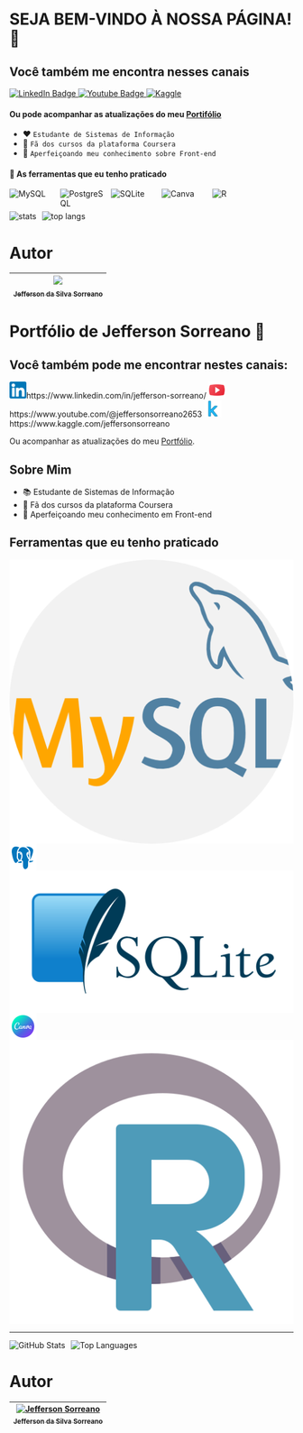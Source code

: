 <!--
**jeffspro/jeffspro** is a ✨ _special_ ✨ repository because its `README.md` (this file) appears on your GitHub profile.

Here are some ideas to get you started:

- 🔭 I’m currently working on ...
- 🌱 I’m currently learning ...
- 👯 I’m looking to collaborate on ...
- 🤔 I’m looking for help with ...
- 💬 Ask me about ...
- 📫 How to reach me: ...
- 😄 Pronouns: ...
- ⚡ Fun fact: ...
-->
# SEJA BEM-VINDO À NOSSA PÁGINA! 👋

## Você também me encontra nesses canais

<div id="badges" align = "left">
  <a href = "https://www.linkedin.com/in/jefferson-sorreano/" target="_blank"><img src="https://img.shields.io/badge/LinkedIn-blue?style=for-the-badge&logo=linkedin&logoColor=white" alt="LinkedIn Badge"/>
  </a>
  <a href = "https://www.youtube.com/@jeffersonsorreano2653"  target="_blank"><img src="https://img.shields.io/badge/YouTube-red?style=for-the-badge&logo=youtube&logoColor=white" alt="Youtube Badge"/>
  </a>
  <a href="https://www.kaggle.com/jeffersonsorreano"  target="_blank"><img src="https://img.shields.io/badge/Kaggle-035a7d?style=for-the-badge&logo=kaggle&logoColor=white" alt="Kaggle"/>
  </a>  
</div>

#### Ou pode acompanhar as atualizações do meu [Portifólio](portifólio)

- ❤ `Estudante de Sistemas de Informação`
- 💙 `Fã dos cursos da plataforma Coursera`
- 🌱 `Aperfeiçoando meu conhecimento sobre Front-end`

#### 🔨 As ferramentas que eu tenho praticado

<div style="display: flex; flex-wrap: wrap; align-items: center;">
  <img src="https://cdn.jsdelivr.net/gh/devicons/devicon/icons/mysql/mysql-original-wordmark.svg" title="MySQL" alt="MySQL" width="80px" height="40px" style="margin-right: 10px;">
  <img src="https://cdn.jsdelivr.net/gh/devicons/devicon/icons/postgresql/postgresql-original-wordmark.svg" title="PostgreSQL" alt="PostgreSQL" width="80px" height="40px" style="margin-right: 10px;">
  <img src="https://cdn.jsdelivr.net/gh/devicons/devicon/icons/sqlite/sqlite-original-wordmark.svg" title="SQLite" alt="SQLite" width="80px" height="40px" style="margin-right: 10px;">
  <img src="https://cdn.jsdelivr.net/gh/devicons/devicon/icons/canva/canva-original.svg" title="Canva" alt="Canva" width="80px" height="40px" style="margin-right: 10px;">
  <img src="https://cdn.jsdelivr.net/gh/devicons/devicon/icons/r/r-original.svg" title="R" alt="R" width="80px" height="40px" style="margin-right: 10px;">
</div>

<div style="display: flex; align-items: center;"> 
  <img src="https://github-readme-stats.vercel.app/api?username=jeffspro&show_icons=true&theme=tokyonight" alt="stats" style="margin-right: 10px;">
  <img src="https://github-readme-stats.vercel.app/api/top-langs/?username=jeffspro&show_icons=true&theme=tokyonight&count_private=true" alt="top langs">
</div>

# Autor
| [<img loading="Jeff" src="https://avatars.githubusercontent.com/u/110831573?v=4" width=115><br><sub>Jefferson da Silva Sorreano</sub>](https://github.com/jeffspro)
| :---:

# Portfólio de Jefferson Sorreano 👋

## Você também pode me encontrar nestes canais:

<div id="badges" align="left">
  <img src="Icons\linkedin_icon.png" width="30" alt="LinkedIn">https://www.linkedin.com/in/jefferson-sorreano/
  <img src="Icons\youtube_icon.png" width="30" alt="YouTube">https://www.youtube.com/@jeffersonsorreano2653
  <img src="Icons\kaggle_icon.png" width="30" alt="Kaggle">https://www.kaggle.com/jeffersonsorreano
</div>

Ou acompanhar as atualizações do meu [Portfólio](portfólio).

## Sobre Mim
- 📚 Estudante de Sistemas de Informação
- 💙 Fã dos cursos da plataforma Coursera
- 🌱 Aperfeiçoando meu conhecimento em Front-end

## Ferramentas que eu tenho praticado

<div style="display: flex; flex-wrap: wrap; align-items: center;">
  <img src="Icons\mysql_icon.png" title="MySQL" alt="MySQL" class="responsive-image">
  <img src="Icons\postgresql_icon.png" title="PostgreSQL" alt="PostgreSQL" class="responsive-image">
  <img src="Icons\sqlite_icon.png" title="SQLite" alt="SQLite" class="responsive-image">
  <img src="Icons\canva_icon.png" title="Canva" alt="Canva" class="responsive-image">
  <img src="Icons\r_icon.png" title="R" alt="R" class="responsive-image">
</div>

---

<div style="display: flex; align-items: center;"> 
  <img src="https://github-readme-stats.vercel.app/api?username=jeffspro&show_icons=true&theme=tokyonight" alt="GitHub Stats" style="margin-right: 10px;">
  <img src="https://github-readme-stats.vercel.app/api/top-langs/?username=jeffspro&show_icons=true&theme=tokyonight&count_private=true" alt="Top Languages">
</div>

# Autor
| [<img src="https://avatars.githubusercontent.com/u/110831573?v=4" width="115" alt="Jefferson Sorreano"><br><sub>Jefferson da Silva Sorreano</sub>](https://github.com/jeffspro)
| :---:
